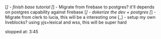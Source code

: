[_] - finish base tutorial
[_] - Migrate from firebase to postgres? it'll depends on postgres capability against firebase
[_] - dokerize the dev + postgres
[_] - Migrate from clerk to lucia, this will be a interesting one
[_] - setup my own liveblocks? using yjs+lexical and wss, this will be super hard


stopped at: 3:45
